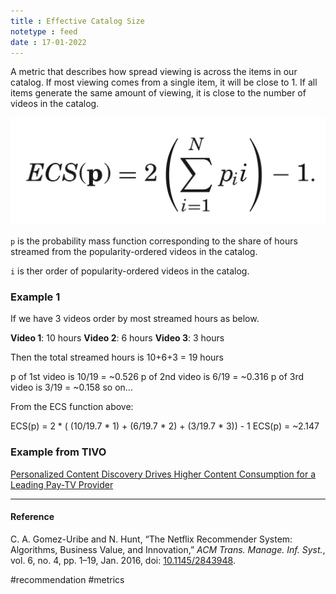 ```yaml
---
title : Effective Catalog Size
notetype : feed
date : 17-01-2022
---
```



A metric that describes how spread viewing is across the items in our catalog. If most viewing comes from a single item, it will be close to 1. If all items generate the same amount of viewing, it is close to the number of videos in the catalog.

![Effective Catalog Size function](/assets/img/01-ecs.png)

`p` is the probability mass function corresponding to the share of hours streamed from the popularity-ordered videos in the catalog.

`i` is ther order of popularity-ordered videos in the catalog.


### Example 1
If we have 3 videos order by most streamed hours as below.

**Video 1**: 10 hours
**Video 2**: 6 hours
**Video 3**: 3 hours

Then the total streamed hours is 10+6+3 = 19 hours

p of 1st video is 10/19 = ~0.526
p of 2nd video is 6/19 = ~0.316
p of 3rd video is 3/19 = ~0.158
so on...

From the ECS function above:

ECS(p) = 2 * ( (10/19.7 * 1) + (6/19.7 * 2) + (3/19.7 * 3)) - 1
ECS(p) = ~2.147

### Example from TIVO

[Personalized Content Discovery Drives Higher Content Consumption for a Leading Pay-TV Provider](https://business.tivo.com/content/dam/tivo/resources/whitepapers/tivo_success-story_personalized_content_discovery_2017.pdf)

---

#### Reference 

C. A. Gomez-Uribe and N. Hunt, “The Netflix Recommender System: Algorithms, Business Value, and Innovation,” _ACM Trans. Manage. Inf. Syst._, vol. 6, no. 4, pp. 1–19, Jan. 2016, doi: [10.1145/2843948](https://doi.org/10.1145/2843948).


#recommendation #metrics 